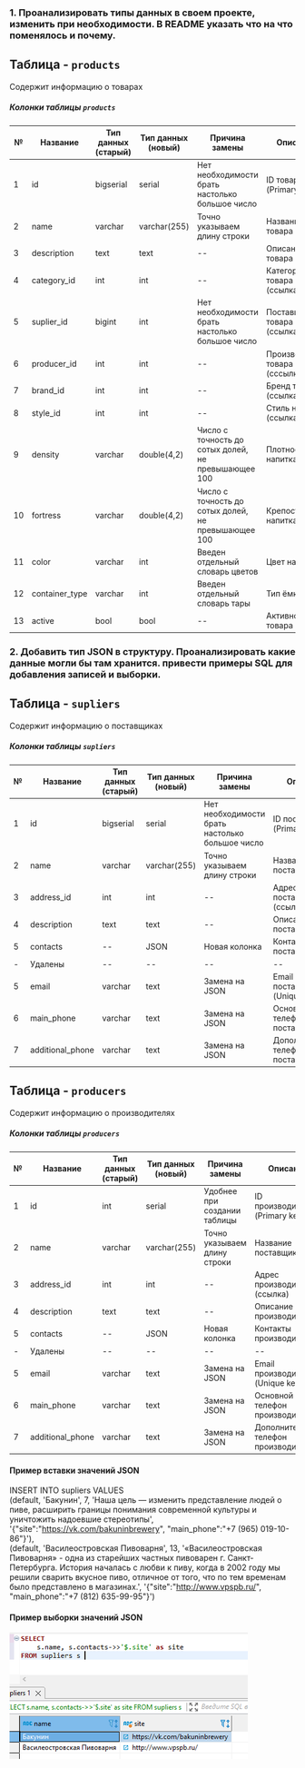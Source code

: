 ### 1. Проанализировать типы данных в своем проекте, изменить при необходимости. В README указать что на что поменялось и почему.

## Таблица - `products`
Содержит информацию о товарах
##### Колонки таблицы `products`
| № | Название | Тип данных (старый) | Тип данных (новый) | Причина замены | Описание | Not NULL |
| -- | --- | ----------- | ----- | ----- | ---- | ---- |
| 1 | id | bigserial | serial | Нет необходимости брать настолько большое число | ID товара (Primary key) | + |
| 2 | name | varchar | varchar(255) | Точно указываем длину строки | Название товара | + |
| 3 | description | text | text | -- | Описание товара | - |
| 4 | category_id | int | int | -- |Категория товара (ссылка) | + |
| 5 | suplier_id | bigint | int | Нет необходимости брать настолько большое число | Поставщик товара (ссылка) | + |
| 6 | producer_id | int | int | -- | Производитель товара (сссылка) | + |
| 7 | brand_id | int | int | -- | Бренд товара (ссылка) | + |
| 8 | style_id | int | int | -- | Стиль напитка (ссылка) | + |
| 9 | density | varchar | double(4,2) | Число с точность до сотых долей, не превышающее 100 | Плотность напитка | - |
| 10 | fortress | varchar | double(4,2) | Число с точность до сотых долей, не превышающее 100 | Крепость напитка | - |
| 11 | color | varchar | int | Введен отдельный словарь цветов | Цвет напитка | - |
| 12 | container_type | varchar | int | Введен отдельный словарь тары | Тип ёмкости | - |
| 13 | active | bool | bool | -- | Активность товара | - |

### 2. Добавить тип JSON в структуру. Проанализировать какие данные могли бы там хранится. привести примеры SQL для добавления записей и выборки.
## Таблица - `supliers`
Содержит информацию о поставщиках
##### Колонки таблицы `supliers`
| № | Название | Тип данных (старый) | Тип данных (новый) | Причина замены | Описание | Not NULL |
| -- | --- | ----------- | ----- | ----- | ---- | ---- |
| 1 | id | bigserial | serial | Нет необходимости брать настолько большое число | ID поставщика (Primary key) | + |
| 2 | name | varchar | varchar(255) | Точно указываем длину строки |Название поставщика | + |
| 3 | address_id | int | int | -- | Адрес поставщика (ссылка) | + |
| 4 | description | text | text | -- | Описание поставщика | - |
| 5 | contacts | -- | JSON | Новая колонка  | Контакты поставщика | - |
| - | Удалены | -- | -- | -- | -- | -- |
| 5 | email | varchar | text | Замена на JSON | Email поставщика (Unique key) | + |
| 6 | main_phone | varchar | text | Замена на JSON | Основной телефон поставщика | + |
| 7 | additional_phone | varchar | text | Замена на JSON  | Дополнительный телефон поставщика | - |

## Таблица - `producers`
Содержит информацию о производителях
##### Колонки таблицы `producers`
| № | Название | Тип данных (старый) | Тип данных (новый) | Причина замены | Описание | Not NULL |
| -- | --- | ----------- | ----- | ----- | ---- | ---- |
| 1 | id | int | serial | Удобнее при создании таблицы | ID производителя (Primary key) | + |
| 2 | name | varchar | varchar(255) | Точно указываем длину строки |Название поставщика | + |
| 3 | address_id | int | int | -- | Адрес производителя (ссылка) | + |
| 4 | description | text | text | -- | Описание производителя | - |
| 5 | contacts | -- | JSON | Новая колонка  | Контакты производителя | - |
| - | Удалены | -- | -- | -- | -- | -- |
| 5 | email | varchar | text | Замена на JSON | Email производителя (Unique key) | + |
| 6 | main_phone | varchar | text | Замена на JSON | Основной телефон производителя | + |
| 7 | additional_phone | varchar | text | Замена на JSON  | Дополнительный телефон производителя | - |


#### Пример вставки значений JSON
INSERT INTO supliers VALUES   
(default, 'Бакунин', 7, 'Наша цель — изменить представление людей о пиве, расширить границы понимания современной культуры и уничтожить надоевшие стереотипы', '{"site":"https://vk.com/bakuninbrewery", "main_phone":"+7 (965) 019-10-86"}'),  
(default, 'Василеостровская Пивоварня', 13, '«Василеостровская Пивоварня» - одна из старейших частных пивоварен г. Санкт-Петербурга. История началась с любви к пиву, когда в 2002 году мы решили сварить вкусное пиво, отличное от того, что по тем временам было представлено в магазинах.', '{"site":"http://www.vpspb.ru/", "main_phone":"+7 (812) 635-99-95"}')  
#### Пример выборки значений JSON  
![](https://github.com/nikerov-kirill/OtusDB_2021/blob/master/%D0%A2%D0%B8%D0%BF%D1%8B%20%D0%B4%D0%B0%D0%BD%D0%BD%D1%8B%D1%85%20%D0%B2%20MySQL/Screenshot_6.png)

